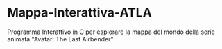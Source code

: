 # Mappa-Interattiva-ATLA
Programma Interattivo in C per esplorare la mappa del mondo della serie animata "Avatar: The Last Airbender"
